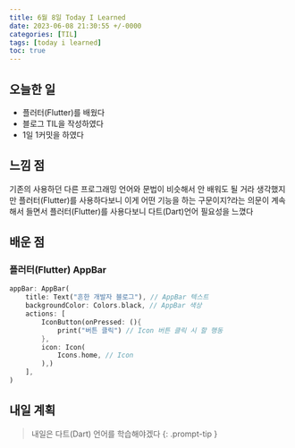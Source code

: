 ```yaml
---
title: 6월 8일 Today I Learned
date: 2023-06-08 21:30:55 +/-0000
categories: [TIL]
tags: [today i learned]
toc: true
---
```


## 오늘한 일

* 플러터(Flutter)를 배웠다
* 블로그 TIL을 작성하였다
* 1일 1커밋을 하였다

## 느낌 점

기존의 사용하던 다른 프로그래밍 언어와 문법이 비슷해서 안 배워도 될 거라 생각했지만
플러터(Flutter)를 사용하다보니 이게 어떤 기능을 하는 구문이지?라는 의문이 계속해서
들면서 플러터(Flutter)를 사용다보니 다트(Dart)언어 필요성을 느꼈다

## 배운 점

### 플러터(Flutter) AppBar 

~~~dart
appBar: AppBar(
    title: Text("흔한 개발자 블로그"), // AppBar 텍스트
    backgroundColor: Colors.black, // AppBar 색상
    actions: [
        IconButton(onPressed: (){
            print("버튼 클릭") // Icon 버튼 클릭 시 할 행동
        }, 
        icon: Icon(
            Icons.home, // Icon
        ),)
    ],
)
~~~

## 내일 계획

> 내일은 다트(Dart) 언어를 학습해야겠다
{: .prompt-tip }